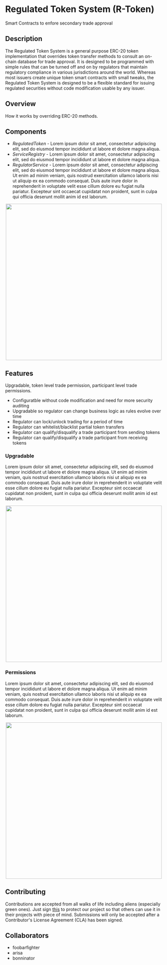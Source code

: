 # Regulated Token System (R-Token)

Smart Contracts to enfore secondary trade approval

## Description

The Regulated Token System is a general purpose ERC-20 token implementation that overrides token transfer methods to consult an on-chain database for trade approval.  It is designed to be programmed with simple rules that can be turned off and on by regulators that maintain regulatory compliance in various jurisdictions around the world.  Whereas most issuers create unique token smart contracts with small tweaks, the Regulated Token System is designed to be a flexible standard for issuing regulated securities without code modification usable by any issuer.

## Overview

How it works by overriding ERC-20 methods.

## Components

* *RegulatedToken* - Lorem ipsum dolor sit amet, consectetur adipiscing elit, sed do eiusmod tempor incididunt ut labore et dolore magna aliqua.
* *ServiceRegistry* - Lorem ipsum dolor sit amet, consectetur adipiscing elit, sed do eiusmod tempor incididunt ut labore et dolore magna aliqua.
* *RegulatorService* - Lorem ipsum dolor sit amet, consectetur adipiscing elit, sed do eiusmod tempor incididunt ut labore et dolore magna aliqua. Ut enim ad minim veniam, quis nostrud exercitation ullamco laboris nisi ut aliquip ex ea commodo consequat. Duis aute irure dolor in reprehenderit in voluptate velit esse cillum dolore eu fugiat nulla pariatur. Excepteur sint occaecat cupidatat non proident, sunt in culpa qui officia deserunt mollit anim id est laborum.

<p align="center">
  <img src="https://github.com/tatslabs/r-token/raw/bob/readme/docs/images/component_diagram.png" width="500">
</p>

## Features

Upgradable, token level trade permission, participant level trade permissions.

* Configuratble without code modification and need for more security auditing
* Upgradable so regulator can change business logic as rules evolve over time
* Regulator can lock/unlock trading for a period of time
* Regulator can whitelist/blacklist partial token transfers
* Regulator can qualify/disqualify a trade participant from sending tokens
* Regulator can qualify/disqualify a trade participant from receiving tokens

### Upgradable

Lorem ipsum dolor sit amet, consectetur adipiscing elit, sed do eiusmod tempor incididunt ut labore et dolore magna aliqua. Ut enim ad minim veniam, quis nostrud exercitation ullamco laboris nisi ut aliquip ex ea commodo consequat. Duis aute irure dolor in reprehenderit in voluptate velit esse cillum dolore eu fugiat nulla pariatur. Excepteur sint occaecat cupidatat non proident, sunt in culpa qui officia deserunt mollit anim id est laborum.

<p align="center">
  <img src="https://github.com/tatslabs/r-token/raw/bob/readme/docs/images/upgradability.png" width="500">
</p>

### Permissions

Lorem ipsum dolor sit amet, consectetur adipiscing elit, sed do eiusmod tempor incididunt ut labore et dolore magna aliqua. Ut enim ad minim veniam, quis nostrud exercitation ullamco laboris nisi ut aliquip ex ea commodo consequat. Duis aute irure dolor in reprehenderit in voluptate velit esse cillum dolore eu fugiat nulla pariatur. Excepteur sint occaecat cupidatat non proident, sunt in culpa qui officia deserunt mollit anim id est laborum.

<p align="center">
  <img src="https://github.com/tatslabs/r-token/raw/bob/readme/docs/images/permissions.png" width="500">
</p>

## Contributing

Contributions are accepted from all walks of life including aliens (especially green ones).  Just sign [this](https://example.com) to protect our project so that others can use it in their projects with piece of mind.  Submissions will only be accepted after a Contributor's License Agreement (CLA) has been signed.

## Collaborators

* foobarfighter
* arisa
* bonninator



